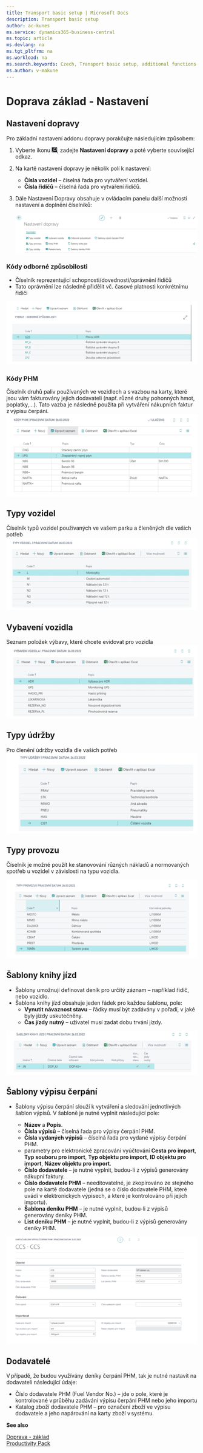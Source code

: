 ```yaml
---
title: Transport basic setup | Microsoft Docs
description: Transport basic setup
author: ac-kunes
ms.service: dynamics365-business-central
ms.topic: article
ms.devlang: na
ms.tgt_pltfrm: na
ms.workload: na
ms.search.keywords: Czech, Transport basic setup, additional functions
ms.author: v-makune
---
```

# Doprava základ - Nastavení

## Nastavení dopravy

Pro základní nastavení addonu dopravy porakčujte následujícím způsobem:
1. Vyberte ikonu ![Žárovky, která otevře funkci Řekněte mi](media/ui-search/search_small.png "Řekněte mi, co chcete dělat"), zadejte **Nastavení dopravy** a poté vyberte související odkaz.
2. Na kartě nastavení dopravy je několik polí k nastavení:
   - **Čísla vozidel** – číselná řada pro vytváření vozidel.
   - **Čísla řidičů** – číselná řada pro vytváření řidičů.
3. Dále Nastavení Dopravy obsahuje v ovládacím panelu další možnosti nastavení a doplnění číselníků:

   ![Nastavení dopravy](media/ac_transport_setup.png)

### Kódy odborné způsobilosti

- Číselník reprezentující schopnosti/dovednosti/oprávnění řidičů
- Tato oprávnění lze následně přidělit vč. časové platnosti konkrétnímu řidiči

![Kódy způsobilosti](media/ac_transport_codes.png)

### Kódy PHM
Číselník druhů paliv používaných ve vozidlech a s vazbou na karty, které jsou vám fakturovány jejich dodavateli (např. různé druhy pohonných hmot, poplatky,…).  Tato vazba je následně použita při vytváření nákupních faktur z výpisu čerpání.
![Kódy PHM](media/ac_transport_PHM.png)

## Typy vozidel

Číselník typů vozidel používaných ve vašem parku a členěných dle vašich potřeb
![Typy vozidel](media/ac_transport_vehicles.png)

## Vybavení vozidla

Seznam položek výbavy, které chcete evidovat pro vozidla
![Vybavení vozidel](media/ac_transport_vehicles_eq.png)


## Typy údržby

Pro členění údržby vozidla dle vašich potřeb
![Typy údržby](media/ac_transport_main.png)

## Typy provozu

Číselník je možné použít ke stanovování různých nákladů a normovaných spotřeb u vozidel v závislosti na typu vozidla.

![Typy provozu](media/ac_transport_types.png)


## Šablony knihy jízd

- Šablony umožnují definovat deník pro určitý záznam – například řidič, nebo vozidlo.
- Šablona knihy jízd obsahuje jeden řádek pro každou šablonu, pole:
   - **Vynutit návaznost stavu** – řádky musí být zadávány v pořadí, v jaké byly jízdy uskutečněny.
   - **Čas jízdy nutný** – uživatel musí zadat dobu trvání jízdy.

![Šablony knihy jízd](media/ac_transport_templateKH.png)

## Šablony výpisu čerpání

- Šablony výpisu čerpání slouží k vytváření a sledování jednotlivých šablon výpisů. V šabloně je nutné vyplnit následující pole:

   - **Název** a **Popis**.
   - **Čísla výpisů** – číselná řada pro výpisy čerpání PHM.
   - **Čísla vydaných výpisů** – číselná řada pro vydané výpisy čerpání PHM.
   - parametry pro elektronické zpracování vyúčtování **Cesta pro import**, **Typ souboru pro import**, **Typ objektu pro import**, **ID objektu pro import**, **Název objektu pro import**.
   - **Číslo dodavatele** – je nutné vyplnit, budou-li z výpisů generovány nákupní faktury.
   - **Číslo dodavatele PHM** – needitovatelné, je zkopírováno ze stejného pole na kartě dodavatele (jedná se o číslo dodavatele PHM, které uvádí v elektronických výpisech, a které je kontrolováno při jejich importu).
   - **Šablona deníku PHM** – je nutné vyplnit, budou-li z výpisů generovány deníky PHM.
   - **List deníku PHM** – je nutné vyplnit, budou-li z výpisů generovány deníky PHM.

![Šablony výpisu čerpání PHM - CSS](media/ac_transport_css.png)

## Dodavatelé

V případě, že budou využívány deníky čerpání PHM, tak je nutné nastavit na dodavateli následující údaje:
- Číslo dodavatele PHM (Fuel Vendor No.) – jde o pole, které je kontrolované v průběhu zadávání výpisu čerpání PHM nebo jeho importu
- Katalog zboží dodavatele PHM – pro označení zboží ve výpisu dodavatele a jeho napárování na karty zboží v systému.

**See also**

[Doprava - základ](ac-transport-basic.md)  
[Productivity Pack](ac-productivity-pack.md)
